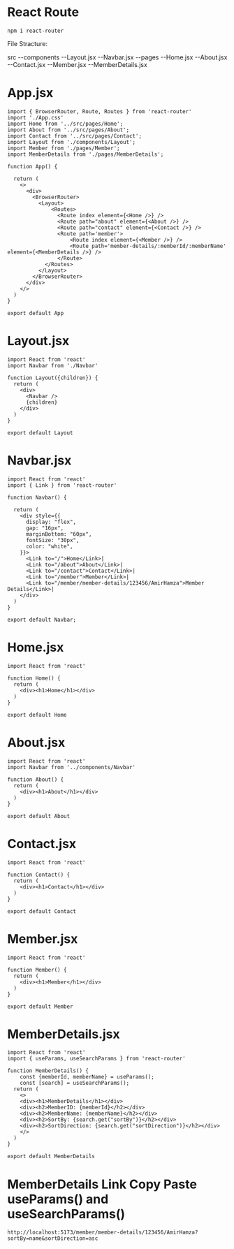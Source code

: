 # React Route

```Install React Router
npm i react-router
```

File Stracture:

src
    --components
                --Layout.jsx
                --Navbar.jsx
    --pages
          --Home.jsx
          --About.jsx
          --Contact.jsx
          --Member.jsx
          --MemberDetails.jsx


# App.jsx

```
import { BrowserRouter, Route, Routes } from 'react-router'
import './App.css'
import Home from '../src/pages/Home';
import About from '../src/pages/About';
import Contact from '../src/pages/Contact';
import Layout from './components/Layout';
import Member from './pages/Member';
import MemberDetails from './pages/MemberDetails';

function App() {

  return (
    <>
      <div>
        <BrowserRouter>
          <Layout>
              <Routes>
                <Route index element={<Home />} />
                <Route path="about" element={<About />} />
                <Route path="contact" element={<Contact />} />
                <Route path='member'>
                    <Route index element={<Member />} />
                    <Route path='member-details/:memberId/:memberName' element={<MemberDetails />} />
                </Route>
            </Routes>
          </Layout>
        </BrowserRouter>
      </div>
    </>
  )
}

export default App

```

# Layout.jsx
```
import React from 'react'
import Navbar from './Navbar'

function Layout({children}) {
  return (
    <div>
      <Navbar />
      {children}
    </div>
  )
}

export default Layout
```
# Navbar.jsx
```
import React from 'react'
import { Link } from 'react-router'

function Navbar() {

  return (
    <div style={{
      display: "flex",
      gap: "16px",
      marginBottom: "60px",
      fontSize: "30px",
      color: "white",
    }}>
      <Link to="/">Home</Link>|
      <Link to="/about">About</Link>|
      <Link to="/contact">Contact</Link>|
      <Link to="/member">Member</Link>|
      <Link to="/member/member-details/123456/AmirHamza">Member Details</Link>|
    </div>
  )
}

export default Navbar;
```
# Home.jsx
```
import React from 'react'

function Home() {
  return (
    <div><h1>Home</h1></div>
  )
}

export default Home
```
# About.jsx
```
import React from 'react'
import Navbar from '../components/Navbar'

function About() {
  return (
    <div><h1>About</h1></div>
  )
}

export default About
```
# Contact.jsx
```
import React from 'react'

function Contact() {
  return (
    <div><h1>Contact</h1></div>
  )
}

export default Contact
```
# Member.jsx
```
import React from 'react'

function Member() {
  return (
    <div><h1>Member</h1></div>
  )
}

export default Member
```
# MemberDetails.jsx
```
import React from 'react'
import { useParams, useSearchParams } from 'react-router'

function MemberDetails() {
    const {memberId, memberName} = useParams();
    const [search] = useSearchParams();
  return (
    <>
    <div><h1>MemberDetails</h1></div>
    <div><h2>MemberID: {memberId}</h2></div>
    <div><h2>MemberName: {memberName}</h2></div>
    <div><h2>SortBy: {search.get("sortBy")}</h2></div>
    <div><h2>SortDirection: {search.get("sortDirection")}</h2></div>
    </>
  )
}

export default MemberDetails
```
# MemberDetails Link Copy Paste useParams() and useSearchParams()
```
http://localhost:5173/member/member-details/123456/AmirHamza?sortBy=name&sortDirection=asc
```
